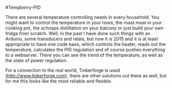 #Tempberry-PID

There are several temperature controlling needs in every household. You might want to control the temperature in your room, the roast meat in your cooking pot, the schnaps distillation on your balcony or just build your own fridge from scratch.
Well, in the past I have done such things with an Arduino, some transducers and relais, but now it is 2015 and it is at least appropriate to have one code base, which controls the heater, reads out the temperature, calculates the PID regulation and
of course pushes everything to a webserver. There you can see the trend of the temperature, as well as the state of power regulation.

For a connection to the real world, Tinkerforge is used (http://www.tinkerforge.com), there are other solutions out there as well, but for me this looks like the most reliable and flexible.
